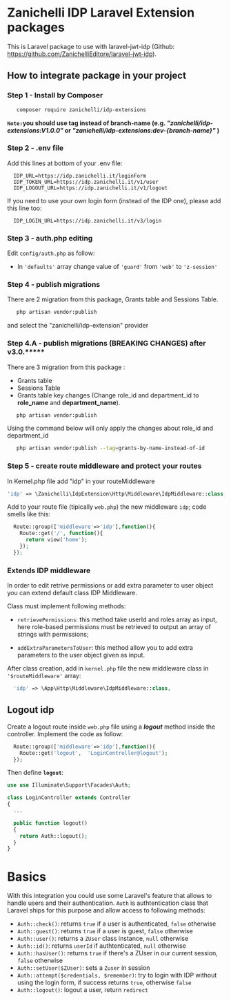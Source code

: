 # Zanichelli IDP Laravel Extension packages

This is Laravel package to use with laravel-jwt-idp (Github: https://github.com/ZanichelliEditore/laravel-jwt-idp).

## How to integrate package in your project

### Step 1 - Install by Composer

```bash
   composer require zanichelli/idp-extensions
```

**`Note:`you should use tag instead of branch-name (e.g. _"zanichelli/idp-extensions:V1.0.0"_ or _"zanichelli/idp-extensions:dev-{branch-name}"_ )**


### Step 2 - .env file

Add this lines at bottom of your .env file:

```
  IDP_URL=https://idp.zanichelli.it/loginForm
  IDP_TOKEN_URL=https://idp.zanichelli.it/v1/user
  IDP_LOGOUT_URL=https://idp.zanichelli.it/v1/logout
```

If you need to use your own login form (instead of the IDP one), please add this line too:

```
  IDP_LOGIN_URL=https://idp.zanichelli.it/v3/login
```

### Step 3 - auth.php editing

Edit `config/auth.php` as follow:

- In `'defaults'` array change value of `'guard'` from `'web'` to `'z-session'`


### Step 4 - publish migrations

There are 2 migration from this package, Grants table and Sessions Table.

```bash
   php artisan vendor:publish
```

and select the "zanichelli/idp-extension" provider

### Step 4.A - publish migrations (BREAKING CHANGES) after v3.0.*****
There are 3 migration from this package :
 - Grants table
 - Sessions Table
 - Grants table key changes (Change role_id and department_id to **role_name** and **department_name**).


```bash
   php artisan vendor:publish
```

Using the command below will only apply the changes about role_id and department_id
```bash
   php artisan vendor:publish --tag=grants-by-name-instead-of-id
```
### Step 5 - create route middleware and protect your routes
In Kernel.php file add "idp" in your routeMiddleware

```php
'idp' => \Zanichelli\IdpExtension\Http\Middleware\IdpMiddleware::class,
```

Add to your route file (tipically `web.php`) the new middleware `idp`; code smells like this:

```php
  Route::group(['middleware'=>'idp'],function(){
    Route::get('/', function(){
      return view('home');
    });
  });
```

###  Extends IDP middleware

In order to edit retrive permissions or add extra parameter to user object you can extend default class IDP Middleware.

Class must implement following methods:

- `retrievePermissions`: this method take userId and roles array as input, here role-based permissions must be retrieved to output an array of strings with permissions;

- `addExtraParametersToUser`: this method allow you to add extra parameters to the user object given as input.

After class creation, add in `kernel.php` file the new middleware class in `'$routeMiddleware'` array:

```php
  'idp' => \App\Http\Middleware\IdpMiddleware::class,
```


## Logout idp

Create a logout route inside `web.php` file using a **_logout_** method inside the controller.
Implement the code as follow:

```php
  Route::group(['middleware'=>'idp'],function(){
    Route::get('logout',  'LoginController@logout');
  });
```

Then define **`logout`**:

```php
use use Illuminate\Support\Facades\Auth;

class LoginController extends Controller
{
  ...

  public function logout()
  {
    return Auth::logout();
  }
}
```

# Basics

With this integration you could use some Laravel's feature that allows to handle users and their authentication.
`Auth` is authtentication class that Laravel ships for this purpose and allow access to following methods:

- `Auth::check()`: returns `true` if a user is authenticated, `false` otherwise
- `Auth::guest()`: returns `true` if a user is guest, `false` otherwise
- `Auth::user()`: returns a `ZUser` class instance, `null` otherwise
- `Auth::id()`: returns `userId` if authtenticated, `null` otherwise
- `Auth::hasUser()`: returns `true` if there's a ZUser in our current session, `false` otherwise
- `Auth::setUser($ZUser)`: sets a `Zuser` in session
- `Auth::attempt($credentials, $remember)`: try to login with IDP without using the login form, if success returns `true`, otherwise `false`
- `Auth::logout()`: logout a user, return `redirect`

